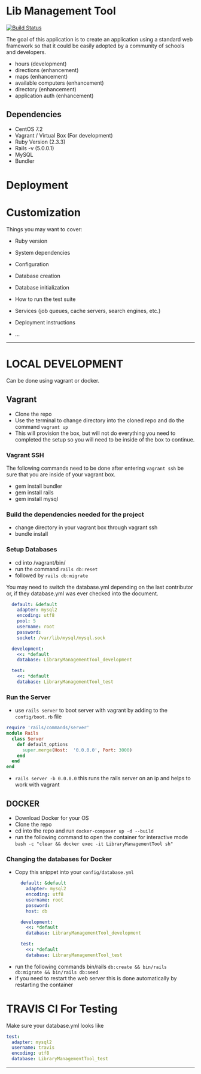 # Lib Management Tool

[![Build Status](https://travis-ci.org/wvulibraries/LibManagementTool.svg?branch=master)](https://travis-ci.org/wvulibraries/LibManagementTool)

The goal of this application is to create an application using a standard web framework so that it could be easily adopted by a community of schools and developers.   

  - hours (development)
  - directions (enhancement)
  - maps (enhancement)
  - available computers (enhancement)
  - directory (enhancement)
  - application auth (enhancement)

## Dependencies
  - CentOS 7.2
  - Vagrant / Virtual Box (For development)
  - Ruby Version (2.3.3)
  - Rails -v (5.0.0.1)
  - MySQL
  - Bundler



# Deployment

# Customization

Things you may want to cover:

* Ruby version

* System dependencies

* Configuration

* Database creation

* Database initialization

* How to run the test suite

* Services (job queues, cache servers, search engines, etc.)

* Deployment instructions

* ...

---
# LOCAL DEVELOPMENT

Can be done using vagrant or docker.  

## Vagrant

- Clone the repo
- Use the terminal to change directory into the cloned repo and do the command `vagrant up`
- This will provision the box, but will not do everything you need to completed the setup so you will need to be inside of the box to continue.

### Vagrant SSH

The following commands need to be done after entering `vagrant ssh` be sure that you are inside of your vagrant box.  
- gem install bundler
- gem install rails
- gem install mysql

### Build the dependencies needed for the project
- change directory in your vagrant box through vagrant ssh
- bundle install

### Setup Databases
- cd into /vagrant/bin/
- run the command `rails db:reset`
- followed by  `rails db:migrate`

You may need to switch the database.yml depending on the last contributor or, if they database.yml was ever checked into the document.

```yml
  default: &default
    adapter: mysql2
    encoding: utf8
    pool: 5
    username: root
    password:
    socket: /var/lib/mysql/mysql.sock

  development:
    <<: *default
    database: LibraryManagementTool_development

  test:
    <<: *default
    database: LibraryManagementTool_test
```

### Run the Server
- use `rails server` to boot server with vagrant by adding to the `config/boot.rb` file

```ruby
require 'rails/commands/server'
module Rails
  class Server
    def default_options
      super.merge(Host:  '0.0.0.0', Port: 3000)
    end
  end
end
```

- `rails server -b 0.0.0.0` this runs the rails server on an ip and helps to work with vagrant

## DOCKER
 - Download Docker for your OS
 - Clone the repo
 - cd into the repo and run `docker-composer up -d --build`
 - run the following command to open the container for interactive mode `bash -c "clear && docker exec -it LibraryManagementTool sh"`

### Changing the databases for Docker
-  Copy this snippet into your `config/database.yml`
    ```yml
      default: &default
        adapter: mysql2
        encoding: utf8
        username: root
        password:
        host: db

      development:
        <<: *default
        database: LibraryManagementTool_development

      test:
        <<: *default
        database: LibraryManagementTool_test
    ```
 - run the following commands bin/rails `db:create && bin/rails db:migrate && bin/rails db:seed`
 - if you need to restart the web server this is done automatically by restarting the container


 # TRAVIS CI For Testing

 Make sure your database.yml looks like
 ```yml
 test:
   adapter: mysql2
   username: travis
   encoding: utf8
   database: LibraryManagementTool_test
 ```
---
